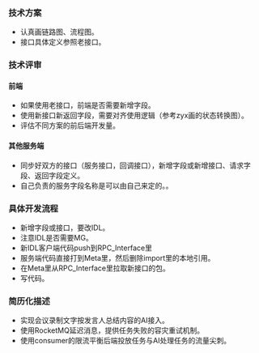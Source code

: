 ### 技术方案
- 认真画链路图、流程图。
- 接口具体定义参照老接口。


### 技术评审
#### 前端
- 如果使用老接口，前端是否需要新增字段。
- 使用新接口新返回字段，需要对齐使用逻辑（参考zyx画的状态转换图）。
- 评估不同方案的前后端开发量。
#### 其他服务端
- 同步好双方的接口（服务接口，回调接口），新增字段或新增接口、请求字段、返回字段定义。
- 自己负责的服务字段名称是可以由自己来定的。。

### 具体开发流程
- 新增字段或接口，要改IDL。
- 注意IDL是否需要MG。
- 新IDL客户端代码push到RPC_Interface里
- 服务端代码直接打到Meta里，然后删除import里的本地引用。
- 在Meta里从RPC_Interface里拉取新接口的包。
- 写代码。

### 简历化描述
- 实现会议录制文字按发言人总结内容的AI接入。
- 使用RocketMQ延迟消息，提供任务失败的容灾重试机制。
- 使用consumer的限流平衡后端投放任务与AI处理任务的流量尖刺。